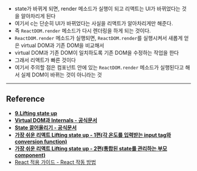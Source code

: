 - state가 바뀌게 되면, render 메소드가 실행이 되고 리액트는 UI가 바뀌었다는 것을 알아차리게 된다
- 여기서 c는 단순히 UI가 바뀌었다는 사실을 리액트가 알아차리게만 해준다.
- 즉 `ReactDOM.render` 메소드가 다시 렌더링을 하게 되는 것이다.
- `ReactDOM.render` 메소드가 실행되면,  `ReactDOM.render`를 실행시켜서 새롭게 얻은 virtual DOM과 기존 DOM을 비교해서
- virtual DOM과 기존 DOM이 일치하도록 기존 DOM을 수정하는 작업을 한다
- 그래서 리액트가 빠른 것이다
- 여기서 주의할 점은 컴포넌트 안에 있는 `ReactDOM.render` 메소드가 실행된다고 해서 실제 DOM이 바뀌는 것이 아니라는 것

---

## Reference

- ****[9.Lifting state up](https://davidhwang.netlify.app/React/9.Lifting-state-up/)****
- ****[Virtual DOM과 Internals - 공식문서](https://ko.reactjs.org/docs/faq-internals.html)****
- ****[State 끌어올리기 - 공식문서](https://ko.reactjs.org/docs/lifting-state-up.html)****
- **[가장 쉬운 리액트 Lifting state up - 1편(각 온도를 입력받는 input tag와 conversion function)](https://www.youtube.com/watch?v=ZkfeVp-YnCU&list=PLpq56DBY9U2CDnpw1EZoFMq1tFg2LWYLQ&index=12)**
- **[가장 쉬운 리액트 Lifting state up - 2편(통합된 state를 관리하는 부모 component)](https://www.youtube.com/watch?v=GMcP6ZhwbXo&list=PLpq56DBY9U2CDnpw1EZoFMq1tFg2LWYLQ&index=13)**
- [React 적용 가이드 - React 작동 방법](https://d2.naver.com/helloworld/9297403)
